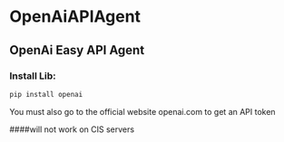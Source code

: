 # OpenAiAPIAgent

## OpenAi Easy API Agent

### Install Lib:

```bash
pip install openai
```

You must also go to the official website openai.com to get an API token

####will not work on CIS servers
